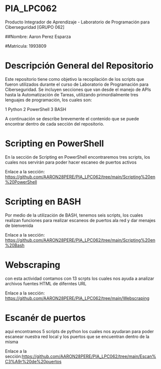 # PIA_LPC062
Producto Integrador de Aprendizaje - Laboratorio de Programación para Ciberseguridad [GRUPO 062] 

##Nombre: Aaron Perez Esparza

#Matricula: 1993809

# Descripción General del Repositorio
Este repositorio tiene como objetivo la recopilación de los scripts que fueron utilizados durante el curso de Laboratorio de Programación para Ciberseguridad. Se incluyen secciones que van desde el manejo de APIs hasta la Automatización de Tareas, utilizando primordialmente tres lenguajes de programación, los cuales son:

1 Python 2 PowerShell 3 BASH

A continuación se describe brevemente el contenido que se puede encontrar dentro de cada sección del repositorio.
#  Scripting en PowerShell 
En la sección de Scripting en PowerShell encontraremos tres scripts, los cuales nos servirán para poder hacer escaneo de puertos activos 

Enlace a la sección: https://github.com/AARON28PERE/PIA_LPC062/tree/main/Scripting%20en%20PowerShell

# Scripting en BASH
Por medio de la utilización de BASH, tenemos seis scripts, los cuales realizan funciones para realizar escaneos de puertos ala red y dar menajes de bienvenida

Enlace a la sección: https://github.com/AARON28PERE/PIA_LPC062/tree/main/Scripting%20en%20Bash
# Webscraping
con esta actividad contamos con 13 scrpts los cuales nos ayuda a analizar archivos fuentes HTML de diferntes URL 

Enlace a la sección: https://github.com/AARON28PERE/PIA_LPC062/tree/main/Webscraping
# Escanér de puertos
aqui encontramos 5 scripts de python los cuales nos ayudaran para poder escanear nuestra red local y los puertos que se encuentran dentro de la misma 

Enlace a la sección:https://github.com/AARON28PERE/PIA_LPC062/tree/main/Escan%C3%A9r%20de%20puertos

